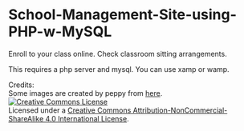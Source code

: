 # School-Management-Site-using-PHP-w-MySQL
Enroll to your class online. Check classroom sitting arrangements.

This requires a php server and mysql. You can use xamp or wamp.

Credits:<br>
Some images are created by peppy from <a href="https://github.com/peppy/wallpapers">here</a>.
<br><a rel="license" href="http://creativecommons.org/licenses/by-nc-sa/4.0/"><img alt="Creative Commons License" style="border-width:0" src="https://i.creativecommons.org/l/by-nc-sa/4.0/88x31.png" /></a><br />
Licensed under a <a rel="license" href="http://creativecommons.org/licenses/by-nc-sa/4.0/">Creative Commons Attribution-NonCommercial-ShareAlike 4.0 International License</a>.




